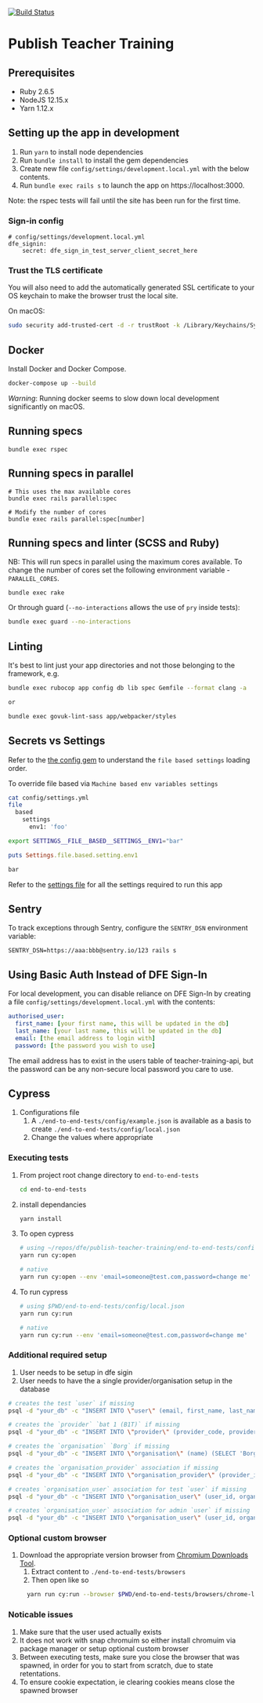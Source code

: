 [![Build Status](https://dfe-ssp.visualstudio.com/Become-A-Teacher/_apis/build/status/Find/publish-teacher-training?branchName=master)](https://dfe-ssp.visualstudio.com/Become-A-Teacher/_build/latest?definitionId=29&branchName=master)

# Publish Teacher Training

## Prerequisites

- Ruby 2.6.5
- NodeJS 12.15.x
- Yarn 1.12.x

## Setting up the app in development

1. Run `yarn` to install node dependencies
2. Run `bundle install` to install the gem dependencies
3. Create new file `config/settings/development.local.yml` with the below contents.
4. Run `bundle exec rails s` to launch the app on https://localhost:3000.

Note: the rspec tests will fail until the site has been run for the first time.

### Sign-in config

```
# config/settings/development.local.yml
dfe_signin:
    secret: dfe_sign_in_test_server_client_secret_here
```

### Trust the TLS certificate

You will also need to add the automatically generated SSL certificate to your OS keychain to make the browser trust the local site.

On macOS:

```bash
sudo security add-trusted-cert -d -r trustRoot -k /Library/Keychains/System.keychain config/localhost/https/localhost.crt
```

## Docker

Install Docker and Docker Compose.

```bash
docker-compose up --build
```

_Warning_: Running docker seems to slow down local development significantly on macOS.


## Running specs

```
bundle exec rspec
```

## Running specs in parallel

```
# This uses the max available cores
bundle exec rails parallel:spec

# Modify the number of cores
bundle exec rails parallel:spec[number]
```

## Running specs and linter (SCSS and Ruby)

NB: This will run specs in parallel using the maximum cores available. To change
the number of cores set the following environment variable -
`PARALLEL_CORES`.

```
bundle exec rake
```

Or through guard (`--no-interactions` allows the use of `pry` inside tests):

```bash
bundle exec guard --no-interactions
```

## Linting

It's best to lint just your app directories and not those belonging to the framework, e.g.

```bash
bundle exec rubocop app config db lib spec Gemfile --format clang -a

or

bundle exec govuk-lint-sass app/webpacker/styles
```

## Secrets vs Settings

Refer to the [the config gem](https://github.com/railsconfig/config#accessing-the-settings-object) to understand the `file based settings` loading order.

To override file based via `Machine based env variables settings`

```bash
cat config/settings.yml
file
  based
    settings
      env1: 'foo'
```

```bash
export SETTINGS__FILE__BASED__SETTINGS__ENV1="bar"
```

```ruby
puts Settings.file.based.setting.env1

bar
```

Refer to the [settings file](config/settings.yml) for all the settings required to run this app

## Sentry

To track exceptions through Sentry, configure the `SENTRY_DSN` environment variable:

```
SENTRY_DSN=https://aaa:bbb@sentry.io/123 rails s
```


## Using Basic Auth Instead of DFE Sign-In

For local development, you can disable reliance on DFE Sign-In by creating a
file `config/settings/development.local.yml` with the contents:

```yaml
authorised_user:
  first_name: [your first name, this will be updated in the db]
  last_name: [your last name, this will be updated in the db]
  email: [the email address to login with]
  password: [the password you wish to use]
```

The email address has to exist in the users table of teacher-training-api, but
the password can be any non-secure local password you care to use.

## Cypress

1. Configurations file
   1. A `./end-to-end-tests/config/example.json` is available as a basis to create `./end-to-end-tests/config/local.json`
   1. Change the values where appropriate

### Executing tests

1. From project root change directory to `end-to-end-tests`
    ``` bash
    cd end-to-end-tests
    ```
2. install dependancies
    ``` bash
    yarn install
    ```

3. To open cypress
    ``` bash
    # using ~/repos/dfe/publish-teacher-training/end-to-end-tests/config/local.json
    yarn run cy:open
    ```

    ``` bash
    # native
    yarn run cy:open --env 'email=someone@test.com,password=change me'
    ```

4. To run cypress
    ``` bash
    # using $PWD/end-to-end-tests/config/local.json
    yarn run cy:run
    ```

    ``` bash
    # native
    yarn run cy:run --env 'email=someone@test.com,password=change me'
    ```

### Additional required setup
1. User needs to be setup in dfe sigin
2. User needs to have the a single provider/organisation setup in the database

```bash
# creates the test `user` if missing
psql -d "your_db" -c "INSERT INTO \"user\" (email, first_name, last_name, state, accept_terms_date_utc) VALUES ('someone@test.com', 'integration', 'tests', 'transitioned', current_timestamp) ON CONFLICT (email) DO nothing;"

# creates the `provider` `bat 1 (B1T)` if missing
psql -d "your_db" -c "INSERT INTO \"provider\" (provider_code, provider_name, recruitment_cycle_id, scheme_member, provider_type, accrediting_provider) VALUES ('B1T', 'bat 1', (SELECT id FROM \"recruitment_cycle\" ORDER BY year DESC limit 1), 'N', 'O', 'Y') ON CONFLICT (provider_code, recruitment_cycle_id) DO nothing;"

# creates the `organisation` `Borg` if missing
psql -d "your_db" -c "INSERT INTO \"organisation\" (name) (SELECT 'Borg' WHERE NOT EXISTS (SELECT id FROM \"organisation\" WHERE name = 'Borg'));"

# creates the `organisation_provider` association if missing
psql -d "your_db" -c "INSERT INTO \"organisation_provider\" (provider_id, organisation_id) (SELECT (SELECT id FROM \"provider\" WHERE provider_code = 'B1T' AND recruitment_cycle_id = (SELECT id FROM \"recruitment_cycle\" ORDER BY year DESC limit 1)), (SELECT id FROM organisation WHERE name = 'Borg') WHERE NOT EXISTS (SELECT * FROM \"organisation_provider\" WHERE provider_id=(SELECT id FROM \"provider\" WHERE provider_code = 'B1T' AND recruitment_cycle_id = (SELECT id FROM \"recruitment_cycle\" ORDER BY year DESC limit 1)) AND organisation_id = (SELECT id FROM \"organisation\" WHERE name = 'Borg')));"

# creates `organisation_user` association for test `user` if missing
psql -d "your_db" -c "INSERT INTO \"organisation_user\" (user_id, organisation_id) SELECT ( SELECT id FROM \"user\" WHERE email = 'someone@test.com'), (SELECT id FROM \"organisation\" WHERE name = 'Borg') ON CONFLICT (user_id, organisation_id) DO nothing;"

# creates `organisation_user` association for admin `user` if missing
psql -d "your_db" -c "INSERT INTO \"organisation_user\" (user_id, organisation_id) SELECT id, (SELECT id FROM \"organisation\" WHERE name = 'Borg') FROM \"user\" WHERE admin = TRUE ON CONFLICT (user_id, organisation_id) DO nothing;"

```


### Optional custom browser
1. Download the appropriate version browser from [Chromium Downloads Tool](https://chromium.cypress.io/).
    1. Extract content to `./end-to-end-tests/browsers`
    2. Then open like so
      ``` bash
        yarn run cy:run --browser $PWD/end-to-end-tests/browsers/chrome-linux/chrome
      ```

### Noticable issues
1. Make sure that the user used actually exists
2. It does not work with snap chromuim so either install chromuim via package manager or setup optional custom browser
3. Between executing tests, make sure you close the browser that was spawned, in order for you to start from scratch, due to state retentations.
4. To ensure cookie expectation, ie clearing cookies means close the spawned browser
